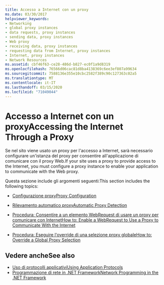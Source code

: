 ```yaml
---
title: Accesso a Internet con un proxy
ms.date: 03/30/2017
helpviewer_keywords:
- Networking
- global proxy instances
- data requests, proxy instances
- sending data, proxy instances
- Web proxy
- receiving data, proxy instances
- requesting data from Internet, proxy instances
- Internet, proxy instances
- Network Resources
ms.assetid: cbf46f63-ce28-486d-b827-ec0f1a9d8319
ms.openlocfilehash: 76566d06cac81d8ba4138369c6ee3ef807a99634
ms.sourcegitcommit: 7588136e355e10cbc2582f389c90c127363c02a5
ms.translationtype: MT
ms.contentlocale: it-IT
ms.lasthandoff: 03/15/2020
ms.locfileid: "71049044"
---
```

# <a name="accessing-the-internet-through-a-proxy"></a><span data-ttu-id="af863-102">Accesso a Internet con un proxy</span><span class="sxs-lookup"><span data-stu-id="af863-102">Accessing the Internet Through a Proxy</span></span>
<span data-ttu-id="af863-103">Se nel sito viene usato un proxy per l'accesso a Internet, sarà necessario configurare un'istanza del proxy per consentire all'applicazione di comunicare con il proxy Web.</span><span class="sxs-lookup"><span data-stu-id="af863-103">If your site uses a proxy to provide access to the Internet, you must configure a proxy instance to enable your application to communicate with the Web proxy.</span></span>  
  
 <span data-ttu-id="af863-104">Questa sezione include gli argomenti seguenti:</span><span class="sxs-lookup"><span data-stu-id="af863-104">This section includes the following topics:</span></span>  
  
- [<span data-ttu-id="af863-105">Configurazione proxy</span><span class="sxs-lookup"><span data-stu-id="af863-105">Proxy Configuration</span></span>](proxy-configuration.md)  
  
- [<span data-ttu-id="af863-106">Rilevamento automatico proxy</span><span class="sxs-lookup"><span data-stu-id="af863-106">Automatic Proxy Detection</span></span>](automatic-proxy-detection.md)  
  
- [<span data-ttu-id="af863-107">Procedura: Consentire a un elemento WebRequest di usare un proxy per comunicare con Internet</span><span class="sxs-lookup"><span data-stu-id="af863-107">How to: Enable a WebRequest to Use a Proxy to Communicate With the Internet</span></span>](how-to-enable-a-webrequest-to-use-a-proxy-to-communicate-with-the-internet.md)  
  
- [<span data-ttu-id="af863-108">Procedura: Eseguire l'override di una selezione proxy globale</span><span class="sxs-lookup"><span data-stu-id="af863-108">How to: Override a Global Proxy Selection</span></span>](how-to-override-a-global-proxy-selection.md)  
  
## <a name="see-also"></a><span data-ttu-id="af863-109">Vedere anche</span><span class="sxs-lookup"><span data-stu-id="af863-109">See also</span></span>

- [<span data-ttu-id="af863-110">Uso di protocolli applicativi</span><span class="sxs-lookup"><span data-stu-id="af863-110">Using Application Protocols</span></span>](using-application-protocols.md)
- [<span data-ttu-id="af863-111">Programmazione di rete in .NET Framework</span><span class="sxs-lookup"><span data-stu-id="af863-111">Network Programming in the .NET Framework</span></span>](index.md)
